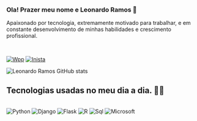 ### Ola! Prazer meu nome e Leonardo Ramos 👋
<p>Apaixonado por tecnologia, extremamente motivado para trabalhar, e em constante
desenvolvimento de minhas habilidades
e crescimento profissional.</p><br/>



[![Wpp](https://img.shields.io/badge/WhatsApp-25D366?style=for-the-badge&logo=whatsapp&logoColor=white)](https://wa.me/5519986038118)
[![Inista](https://img.shields.io/badge/Instagram-E4405F?style=for-the-badge&logo=instagram&logoColor=white)](https://www.instagram.com/ramos.lnd/)

![Leonardo Ramos GitHub stats](https://github-readme-stats.vercel.app/api?username=Ramos86&show_icons=true&theme=radical)

## Tecnologias usadas no meu dia a dia. 👨‍💻

<div style="Display: inline_block"><br/>
    <img alingn="center" alt="Python" src="https://img.shields.io/badge/Python-14354C?style=for-the-badge&logo=python&logoColor=white"> 
    <img alingn="center" alt="Django" src="https://img.shields.io/badge/Django-092E20?style=for-the-badge&logo=django&logoColor=white">
    <img alingn="center" alt="Flask" src="https://img.shields.io/badge/Flask-000000?style=for-the-badge&logo=flask&logoColor=white"> 
    <img alingn="center" alt="R" src="https://img.shields.io/badge/R-276DC3?style=for-the-badge&logo=r&logoColor=white"> 
    <img alingn="center" alt="Sql" src="https://img.shields.io/badge/MySQL-00000F?style=for-the-badge&logo=mysql&logoColor=white"> 
    <img alingn="center" alt="Microsoft" src="https://img.shields.io/badge/Microsoft_Office-D83B01?style=for-the-badge&logo=microsoft-office&logoColor=white">
</div><br/>
